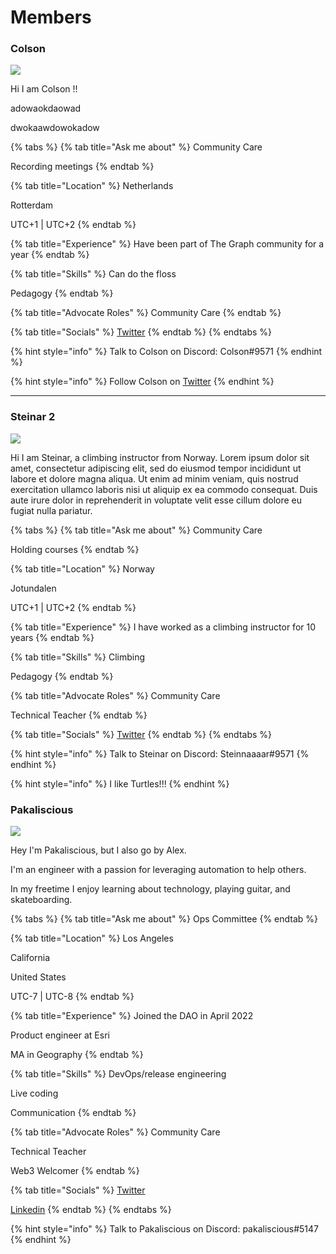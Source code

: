# Members

### Colson

![](../.gitbook/assets/profilepicture.bmp)

Hi I am Colson !!

adowaokdaowad

dwokaawdowokadow

{% tabs %}
{% tab title="Ask me about" %}
Community Care

Recording meetings
{% endtab %}

{% tab title="Location" %}
Netherlands

Rotterdam

UTC+1 | UTC+2
{% endtab %}

{% tab title="Experience" %}
Have been part of The Graph community for a year
{% endtab %}

{% tab title="Skills" %}
Can do the floss

Pedagogy
{% endtab %}

{% tab title="Advocate Roles" %}
Community Care
{% endtab %}

{% tab title="Socials" %}
[Twitter](https://twitter.com/ColsonGRTeacher)
{% endtab %}
{% endtabs %}

{% hint style="info" %}
Talk to Colson on Discord: Colson#9571
{% endhint %}

{% hint style="info" %}
Follow Colson on [Twitter](https://twitter.com/ColsonGRTeacher)
{% endhint %}


***


### Steinar 2

![](../.gitbook/assets/steinar.bmp)

Hi I am Steinar, a climbing instructor from Norway. Lorem ipsum dolor sit amet, consectetur adipiscing elit, sed do eiusmod tempor incididunt ut labore et dolore magna aliqua. Ut enim ad minim veniam, quis nostrud exercitation ullamco laboris nisi ut aliquip ex ea commodo consequat. Duis aute irure dolor in reprehenderit in voluptate velit esse cillum dolore eu fugiat nulla pariatur.

{% tabs %}
{% tab title="Ask me about" %}
Community Care

Holding courses
{% endtab %}

{% tab title="Location" %}
Norway

Jotundalen

UTC+1 | UTC+2
{% endtab %}

{% tab title="Experience" %}
I have worked as a climbing instructor for 10 years
{% endtab %}

{% tab title="Skills" %}
Climbing

Pedagogy
{% endtab %}

{% tab title="Advocate Roles" %}
Community Care

Technical Teacher
{% endtab %}

{% tab title="Socials" %}
[Twitter](https://twitter.com/ColsonGRTeacher)
{% endtab %}
{% endtabs %}

{% hint style="info" %}
Talk to Steinar on Discord: Steinnaaaar#9571
{% endhint %}

{% hint style="info" %}
I like Turtles!!!
{% endhint %}

### Pakaliscious

![](../.gitbook/assets/pakaliscious.png)

Hey I'm Pakaliscious, but I also go by Alex.

I'm an engineer with a passion for leveraging automation to help others.

In my freetime I enjoy learning about technology, playing guitar, and skateboarding.

{% tabs %}
{% tab title="Ask me about" %}
Ops Committee
{% endtab %}

{% tab title="Location" %}
Los Angeles

California

United States

UTC-7 | UTC-8
{% endtab %}

{% tab title="Experience" %}
Joined the DAO in April 2022

Product engineer at Esri

MA in Geography
{% endtab %}

{% tab title="Skills" %}
DevOps/release engineering

Live coding

Communication
{% endtab %}

{% tab title="Advocate Roles" %}
Community Care

Technical Teacher

Web3 Welcomer
{% endtab %}

{% tab title="Socials" %}
[Twitter](https://twitter.com/alexpakalniskis)

[Linkedin](https://www.linkedin.com/in/alexpakalniskis3/)
{% endtab %}
{% endtabs %}

{% hint style="info" %}
Talk to Pakaliscious on Discord: pakaliscious#5147
{% endhint %}
